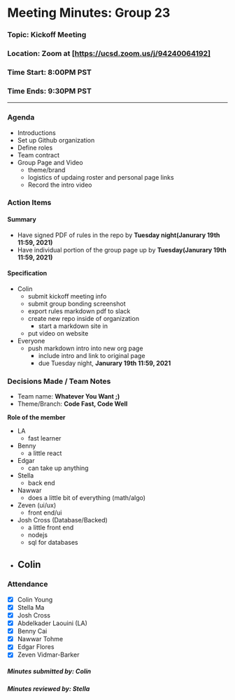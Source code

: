 # Meeting Minutes: Group 23
### Topic: Kickoff Meeting
### Location: Zoom at [https://ucsd.zoom.us/j/94240064192]
### Time Start: 8:00PM PST
### Time Ends: 9:30PM PST

---

### Agenda
- Introductions
- Set up Github organization
- Define roles
- Team contract
- Group Page and Video
    - theme/brand
    - logistics of updaing roster and personal page links
    - Record the intro video
    

### Action Items
#### Summary
- Have signed PDF of rules in the repo by **Tuesday night(Janurary 19th 11:59, 2021)**
- Have individual portion of the group page up by **Tuesday(Janurary 19th 11:59, 2021)**

#### Specification
- Colin
    - submit kickoff meeting info
    - submit group bonding screenshot
    - export rules markdown pdf to slack
    - create new repo inside of organization
        - start a markdown site in
    - put video on website
- Everyone
    - push markdown intro into new org page
        - include intro and link to original page
        - due Tuesday night, **Janurary 19th 11:59, 2021**


### Decisions Made / Team Notes
- Team name: **Whatever You Want ;)**
- Theme/Branch: **Code Fast, Code Well**

**Role of the member**
- LA
    - fast learner
- Benny 
    - a little react
- Edgar 
    - can take up anything
- Stella
    - back end
- Nawwar
    - does a little bit of everything (math/algo)
- Zeven (ui/ux)
    - front end/ui
- Josh Cross (Database/Backed)
    - a little front end
    - nodejs
    - sql for databases
- Colin
    -
  

### Attendance
- [X] Colin Young
- [X] Stella Ma
- [X] Josh Cross
- [X] Abdelkader Laouini (LA)
- [X] Benny Cai
- [X] Nawwar Tohme
- [X] Edgar Flores
- [X] Zeven Vidmar-Barker

##### Minutes submitted by: Colin
##### Minutes reviewed by: Stella

